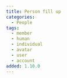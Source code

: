 ```yaml
---
title: Person fill up
categories:
  - People
tags:
  - member
  - human
  - individual
  - avatar
  - user
  - account
added: 1.10.0
---
```

